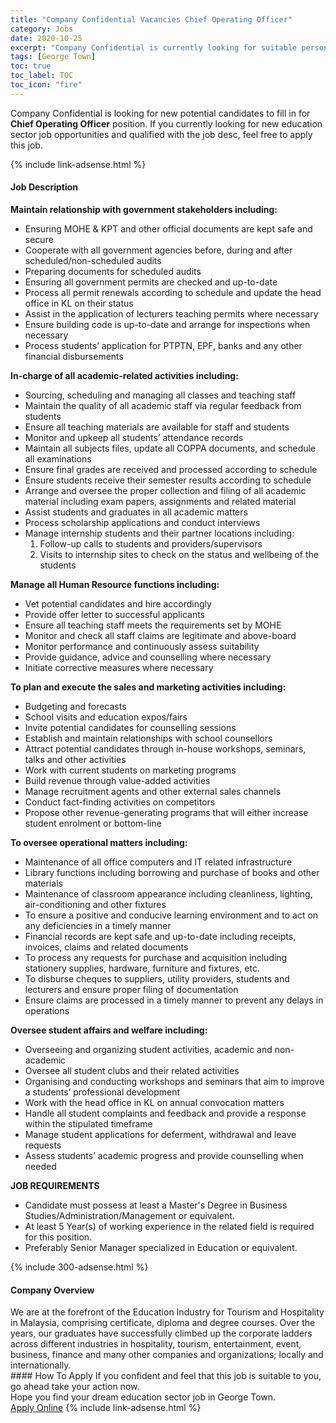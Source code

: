 ```yaml
---
title: "Company Confidential Vacancies Chief Operating Officer" 
category: Jobs 
date: 2020-10-25 
excerpt: "Company Confidential is currently looking for suitable person to fill in the Chief Operating Officer which positioned at George Town" 
tags: [George Town] 
toc: true 
toc_label: TOC 
toc_icon: "fire" 
--- 
```


<p>Company Confidential is looking for new potential candidates to fill in for <b>Chief Operating Officer</b> position. If you currently looking for new education sector job opportunities and qualified with the job desc, feel free to apply this job.
</p>{% include link-adsense.html %} 
<div><div><h4>Job Description</h4></div><div><div><span><div><div><div><strong>Maintain relationship with government stakeholders including:</strong></div><ul><li>Ensuring MOHE &amp; KPT and other official documents are kept safe and secure</li><li>Cooperate with all government agencies before, during and after scheduled/non-scheduled audits</li><li>Preparing documents for scheduled audits</li><li>Ensuring all government permits are checked and up-to-date</li><li>Process all permit renewals according to schedule and update the head office in KL on their status</li><li>Assist in the application of lecturers teaching permits where necessary</li><li>Ensure building code is up-to-date and arrange for inspections when necessary</li><li>Process students&#8217; application for PTPTN, EPF, banks and any other financial disbursements</li></ul><div><strong>In-charge of all academic-related activities including:</strong></div><ul><li>Sourcing, scheduling and managing all classes and teaching staff</li><li>Maintain the quality of all academic staff via regular feedback from students</li><li>Ensure all teaching materials are available for staff and students</li><li>Monitor and upkeep all students&#8217; attendance records</li><li>Maintain all subjects files, update all COPPA documents, and schedule all examinations</li><li>Ensure final grades are received and processed according to schedule</li><li>Ensure students receive their semester results according to schedule</li><li>Arrange and oversee the proper collection and filing of all academic material including exam papers, assignments and related material</li><li>Assist students and graduates in all academic matters</li><li>Process scholarship applications and conduct interviews</li><li>Manage internship students and their partner locations including:<ol><li>Follow-up calls to students and providers/supervisors</li><li>Visits to internship sites to check on the status and wellbeing of the students</li></ol></li></ul><div><strong>Manage all Human Resource functions including:</strong></div><ul><li>Vet potential candidates and hire accordingly</li><li>Provide offer letter to successful applicants</li><li>Ensure all teaching staff meets the requirements set by MOHE</li><li>Monitor and check all staff claims are legitimate and above-board</li><li>Monitor performance and continuously assess suitability</li><li>Provide guidance, advice and counselling where necessary</li><li>Initiate corrective measures where necessary</li></ul><div><strong>To plan and execute the sales and marketing activities including:</strong></div><ul><li>Budgeting and forecasts</li><li>School visits and education expos/fairs</li><li>Invite potential candidates for counselling sessions</li><li>Establish and maintain relationships with school counsellors</li><li>Attract potential candidates through in-house workshops, seminars, talks and other activities</li><li>Work with current students on marketing programs</li><li>Build revenue through value-added activities</li><li>Manage recruitment agents and other external sales channels</li><li>Conduct fact-finding activities on competitors</li><li>Propose other revenue-generating programs that will either increase student enrolment or bottom-line</li></ul><div><strong>To oversee operational matters including:</strong></div><ul><li>Maintenance of all office computers and IT related infrastructure</li><li>Library functions including borrowing and purchase of books and other materials</li><li>Maintenance of classroom appearance including cleanliness, lighting, air-conditioning and other fixtures</li><li>To ensure a positive and conducive learning environment and to act on any deficiencies in a timely manner</li><li>Financial records are kept safe and up-to-date including receipts, invoices, claims and related documents</li><li>To process any requests for purchase and acquisition including stationery supplies, hardware, furniture and fixtures, etc.</li><li>To disburse cheques to suppliers, utility providers, students and lecturers and ensure proper filing of documentation</li><li>Ensure claims are processed in a timely manner to prevent any delays in operations</li></ul><div><strong>Oversee student affairs and welfare including:</strong></div><ul><li>Overseeing and organizing student activities, academic and non-academic</li><li>Oversee all student clubs and their related activities</li><li>Organising and conducting workshops and seminars that aim to improve a students&#8217; professional development</li><li>Work with the head office in KL on annual convocation matters</li><li>Handle all student complaints and feedback and provide a response within the stipulated timeframe</li><li>Manage student applications for deferment, withdrawal and leave requests</li><li>Assess students&#8217; academic progress and provide counselling when needed</li></ul></div><div><strong>JOB REQUIREMENTS</strong></div><ul><li>Candidate must possess at least a Master's Degree in Business Studies/Administration/Management or equivalent.</li><li>At least 5&#160;Year(s) of working experience in the related field is required for this position.</li><li>Preferably Senior Manager specialized in Education or equivalent.</li></ul></div></span></div></div></div> 
{% include 300-adsense.html %} 
<div><div><h4>Company Overview</h4></div><div><div><span><div><div>We are at the forefront of the Education Industry for Tourism and Hospitality in Malaysia, comprising certificate, diploma and degree courses.&#160;Over the years, our graduates have successfully climbed up the corporate ladders across different industries in hospitality, tourism, entertainment, event, business, finance and many other companies and organizations; locally and internationally.</div></div></span></div></div></div> 
#### How To Apply 
If you confident and feel that this job is suitable to you, go ahead take your action now. <br/> 
Hope you find your dream education sector job in George Town. <br/> 
<a href="https://www.jobstreet.com.my/en/job/chief-operating-officer-4410856?jobId=jobstreet-my-job-4410856" class="btn btn--info" target="_blank" rel="nofollow noopenner">Apply Online</a> 
{% include link-adsense.html %} 